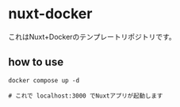 # nuxt-docker
これはNuxt+Dockerのテンプレートリポジトリです。

## how to use
```
docker compose up -d

# これで localhost:3000 でNuxtアプリが起動します
```
